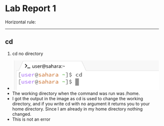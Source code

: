 # Lab Report 1
Horizontal rule:

---
## cd
1. cd no directory
* ![Image](cdnothing.png)
* The working directory when the command was run was /home.
* I got the output in the image as cd is used to change the working directory, and if you write cd with no argument it returns you to your home directory. Since I am already in my home directory nothing changed.
* This is not an error
